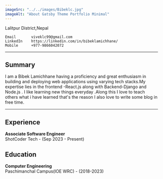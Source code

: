 ```yaml
---
imageSrc: "../../images/Bibeklc.jpg"
imageAlt: "About Gatsby Theme Portfolio Minimal"
---
```

Lalitpur District,Nepal
```
Email       viveklc99@gmail.com
LinkedIn    https://linkedin.com/in/bibeklamichhane/
Mobile      +977-9866042072
```
---
## Summary

I am a Bibek Lamichhane having a proficiency and great enthusiasm in building and deploying web applications using varying tech stacks.My expertise lies in the frontend -React.js along with Backend-Django and Node.js . I like learning new things everyday .Along this I love to teach others what i have learned that's the reason I also love to write some blog in free time.

---
## Experience

**Associate Software Engineer**\
ShotCoder Tech  - (Sep 2023 - Present)



## Education

**Computer Engineering**\
Paschimanchal Campus(IOE WRC) - (2018-2023)


<a href="../content/images/Viveklc.png" target="_blank" rel="nofollow noopener noreferrer" aria-label=""><u></u></a> 
